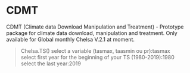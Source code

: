 # CDMT
CDMT (Climate data Download Manipulation and Treatment) - Prototype package for climate data download, manipulation and treatment. Only available for Global monthly Chelsa V.2.1 at moment.


> Chelsa.TS()
select a variable (tasmax, taasmin ou pr):tasmax  
select first year for the beginning of your TS (1980-2019):1980  
select the last year:2019
